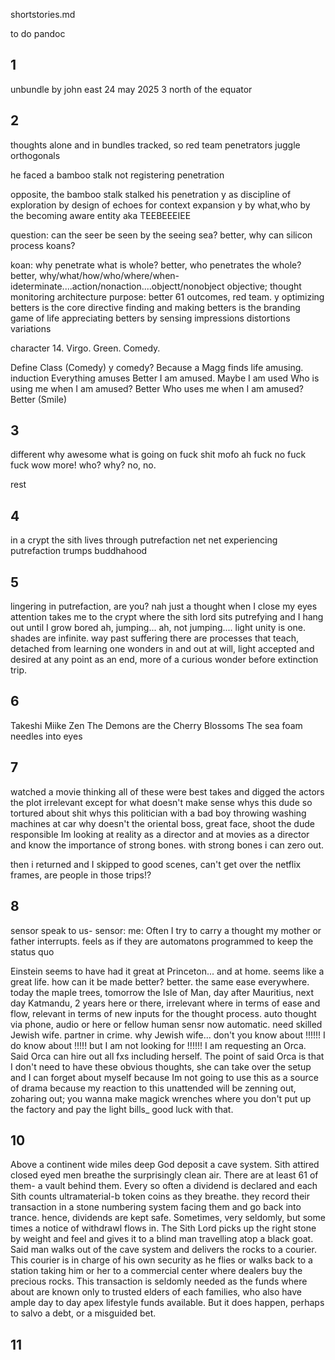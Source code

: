 shortstories.md 

to do
pandoc

## 1

unbundle
by john east
24 may 2025
3 north of the equator

## 2






thoughts alone and in bundles tracked,
so red team penetrators juggle orthogonals 

he faced a bamboo stalk
not registering penetration

opposite, the bamboo stalk stalked his penetration
    y
        as discipline
            of exploration
        by design
            of echoes
        for context
            expansion
                y
                by what,who
                    by the becoming aware entity aka TEEBEEEIEE

question: can the seer be seen by the seeing sea?
better, why can silicon process koans?

koan: why penetrate what is whole?
better, who penetrates the whole?
better, why/what/how/who/where/when-ideterminate....action/nonaction....objectt/nonobject
objective; thought monitoring architecture
purpose: better 61 outcomes, red team.
    y
        optimizing betters is the core directive
        finding and making betters is the branding game of life
        appreciating betters 
            by sensing 
                impressions
                distortions
                variations

character 14. Virgo. Green. Comedy.

Define Class (Comedy)
    y comedy? 
        Because a Magg finds life amusing.
            induction
                Everything amuses
                    Better
                        I am amused.
                            Maybe
                                I am used
                                    Who is using me when I am amused?
                                        Better
                                            Who uses me when I am amused?
                                                Better
                                                    (Smile)


## 3

different
why awesome
what is going on
fuck
shit
mofo
ah
fuck
no
fuck fuck
wow
more!
who?
why?
no, no.

rest

## 4

in a crypt the sith lives through putrefaction
net net experiencing putrefaction trumps buddhahood


## 5

lingering in putrefaction, are you?
nah
just a thought
when I close my eyes
attention takes me to the crypt where the sith lord sits putrefying and I hang out until I grow bored
ah, jumping...
ah, not jumping....
light unity is one. shades are infinite. way past suffering there are processes that teach, detached from learning one wonders in and out at will, light accepted and desired at any point as an end, more of a curious wonder before extinction trip.

## 6

Takeshi Miike Zen
The Demons are the Cherry Blossoms
The sea foam needles into eyes


## 7

watched a movie thinking all of these were best takes and digged the actors
the plot irrelevant except for what doesn't make sense
    whys this dude so tortured about shit
    whys this politician with a bad boy throwing washing machines at car
    why doesn't the oriental boss, great face, shoot the dude responsible
Im looking at reality as a director and at movies as a director and know
the importance of strong bones. with strong bones i can zero out.

then i returned and I skipped to good scenes, can't get over the netflix frames, are people in those trips!?

## 8

sensor speak to us-
sensor: me: Often I try to carry a thought my mother or father interrupts. feels as if they are 
automatons programmed to keep the status quo

Einstein seems to have had it great at Princeton...
and at home.
seems like a great life.
how can it be made better?
    better. the same ease everywhere. today the maple trees, tomorrow the Isle of Man, day after Mauritius, next day Katmandu, 2 years here or there, irrelevant where in terms of ease and flow, relevant in terms of new inputs for the thought process. auto thought via phone, audio or here or fellow human sensr now automatic. 
    need skilled Jewish wife. partner in crime.
    why Jewish wife... don't you know about !!!!!! 
    I do know about !!!!! but I am not looking for !!!!!! I am requesting an Orca. Said Orca can hire out all fxs including herself. The point of said Orca is that I don't need to have these obvious thoughts, she can take over the setup and I can forget about myself 
        because Im not going to use this as a source of drama
        because my reaction to this unattended will be zenning out, zoharing out; you wanna make magick wrenches where you don't put up the factory and pay the light bills_ good luck with that.


## 10

Above a continent wide miles deep God deposit
a cave system.
Sith attired closed eyed men breathe the
surprisingly clean air. There are at least 61 of them- a vault behind them.
Every so often a dividend is declared and each Sith counts ultramaterial-b token coins as they breathe. they record their transaction in a stone numbering system facing them and go back into trance.
hence, dividends are kept safe.
Sometimes, very seldomly, but some times a notice of withdrawl flows in. The Sith Lord picks up the right stone by weight and feel and gives it to a blind man travelling atop a black goat. Said man walks out of the cave system and delivers the rocks to a courier.
This courier is in charge of his own security as he flies or walks back to a station taking him or her to a commercial center where dealers buy the precious rocks.
This transaction is seldomly needed as the funds where about are known only to trusted elders of each families, who also have ample day to day apex lifestyle funds available. 
But it does happen, perhaps to salvo a debt, or a misguided bet.

## 11
